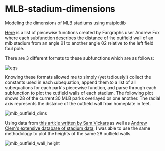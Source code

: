 # MLB-stadium-dimensions
Modeling the dimensions of MLB stadiums using matplotlib

[Here](https://community.fangraphs.com/complete-outfield-dimensions/) is a list of piecewise functions created by Fangraphs user Andrew Fox where each subfunction describes the distance of the outfield wall of an mlb stadium from an angle θ1 to another angle θ2 relative to the left field foul pole.

There are 3 different formats to these subfunctions which are as follows:

![eqs](https://user-images.githubusercontent.com/65193347/107449801-38b68080-6b12-11eb-999e-48251c6c9f51.png)

Knowing these formats allowed me to simply (yet tediously!) collect the constants used in each subequation, append them to a list of all subequations for each park's piecewise function, and parse through each subfunction to plot the outfield walls of each stadium.
The following plot shows 28 of the current 30 MLB parks overlayed on one another. 
The radial axis represents the distance of the outfield wall from homeplate in feet.

![mlb_outfield_dims](https://user-images.githubusercontent.com/65193347/107464126-93110a80-6b2d-11eb-8766-198d62dfb1fb.png)

Using data from [this article written by Sam Vickars](https://thedataface.com/2019/04/sports/baseballs-irregular-outfields) as well as [Andrew Clem's extensive database of stadium data](http://www.andrewclem.com/Baseball/Stadium_statistics.html), I was able to use the same methodology to plot the heights of the same 28 outfield walls.

![mlb_outfield_wall_height](https://user-images.githubusercontent.com/65193347/107464130-94dace00-6b2d-11eb-8a76-e4d4dd9d1480.png)





